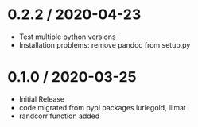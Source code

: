 # 0.2.2 / 2020-04-23

  * Test multiple python versions
  * Installation problems: remove pandoc from setup.py

# 0.1.0 / 2020-03-25

  * Initial Release
  * code migrated from pypi packages luriegold, illmat
  * randcorr function added

